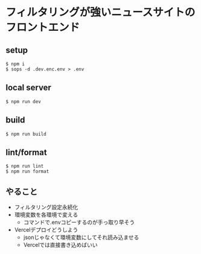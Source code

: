 # フィルタリングが強いニュースサイトのフロントエンド
## setup
```
$ npm i
$ sops -d .dev.enc.env > .env 
```

## local server
```
$ npm run dev
```

## build
```
$ npm run build
```

## lint/format
```
$ npm run lint
$ npm run format
```



## やること
- フィルタリング設定永続化
- 環境変数を各環境で変える
  - コマンドで.envコピーするのが手っ取り早そう
- Vercelデプロイどうしよう
  - jsonじゃなくて環境変数にしてそれ読み込ませる
  - Vercelでは直接書き込めばいい

